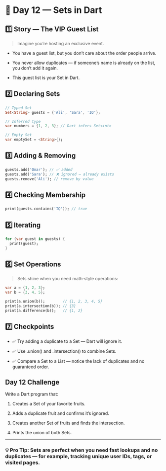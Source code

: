 # 🎯 Day 12 — Sets in Dart
## 1️⃣ Story — The VIP Guest List
>Imagine you’re hosting an exclusive event.

- You have a guest list, but you don’t care about the order people arrive.

- You never allow duplicates — if someone’s name is already on the list, you don’t add it again.

- This guest list is your Set in Dart.
## 2️⃣ Declaring Sets
```dart
// Typed Set
Set<String> guests = {'Ali', 'Sara', 'IQ'};

// Inferred type
var numbers = {1, 2, 3}; // Dart infers Set<int>

// Empty Set
var emptySet = <String>{};
```
## 3️⃣ Adding & Removing
```dart 
guests.add('Omar'); // ✅ added
guests.add('Sara'); // ❌ ignored — already exists
guests.remove('Ali'); // remove by value
```
## 4️⃣ Checking Membership
``` dart
print(guests.contains('IQ')); // true
```
## 5️⃣ Iterating
```dart 
for (var guest in guests) {
  print(guest);
}
```
## 6️⃣ Set Operations
>Sets shine when you need math‑style operations:
```dart
var a = {1, 2, 3};
var b = {3, 4, 5};

print(a.union(b));        // {1, 2, 3, 4, 5}
print(a.intersection(b)); // {3}
print(a.difference(b));   // {1, 2}
```
## 7️⃣ Checkpoints
- ✅ Try adding a duplicate to a Set — Dart will ignore it.

- ✅ Use .union() and .intersection() to combine Sets.

- ✅ Compare a Set to a List — notice the lack of duplicates and no guaranteed order.

## Day 12 Challenge
Write a Dart program that:

1. Creates a Set<String> of your favorite fruits.

2. Adds a duplicate fruit and confirms it’s ignored.

3. Creates another Set of fruits and finds the intersection.

4. Prints the union of both Sets.
--- 
### 💡 Pro Tip: Sets are perfect when you need **fast lookups** and **no duplicates** — for example, tracking unique user IDs, tags, or visited pages.
